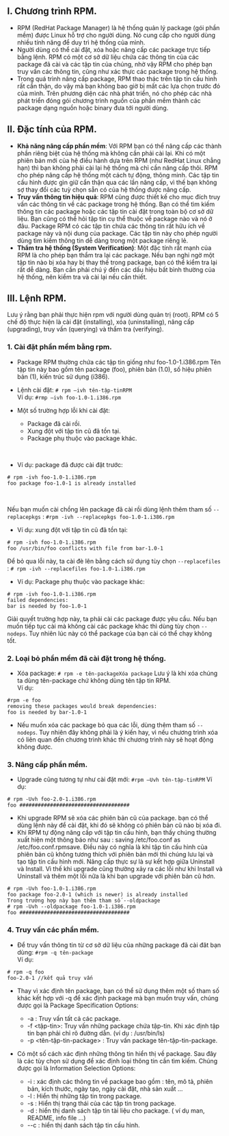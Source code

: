 ## I. Chương trình RPM.
- RPM (RedHat Package Manager) là hệ thống quản lý package (gói phần mềm) được Linux hỗ trợ cho người dùng. Nó cung cấp cho người dùng nhiều tính năng để duy trì hệ thống của mình.
- Người dùng có thể cài đặt, xóa hoặc nâng cấp các package trực tiếp bằng lệnh. RPM có một cơ sở dữ liệu chứa các thông tin của các package đã cài và các tập tin của chúng, nhờ vậy RPM cho phép bạn truy vấn các thông tin, cũng như xác thực các package trong hệ thống.
- Trong quá trình nâng cấp package, RPM thao thác trên tập tin cấu hình rất cẩn thận, do vậy mà bạn không bao giờ bị mất các lựa chọn trước đó của mình. Trên phương diện các nhà phát triển, nó cho phép các nhà phát triển đóng gói chương trình nguồn của phần mềm thành các package
dạng nguồn hoặc binary đưa tới người dùng.

## II. Đặc tính của RPM.
- **Khả năng nâng cấp phần mềm**: Với RPM bạn có thể nâng cấp các thành phần riêng biệt của hệ thống mà không cần phải cài lại. Khi có một phiên bản mới của hệ điều hành dựa trên
RPM (như RedHat Linux chẳng hạn) thì bạn không phải cài lại hệ thống mà chỉ cần nâng cấp
thôi. RPM cho phép nâng cấp hệ thống một cách tự động, thông minh. Các tập tin cấu hình
được gìn giữ cẩn thận qua các lần nâng cấp, vì thế bạn không sợ thay đổi các tuỳ chọn sẵn
có của hệ thống được nâng cấp.
- **Truy vấn thông tin hiệu quả**: RPM cũng được thiết kế cho mục đích truy vấn các thông tin
về các package trong hệ thống. Bạn có thể tìm kiếm thông tin các package hoặc các tập tin
cài đặt trong toàn bộ cơ sở dữ liệu. Bạn cũng có thể hỏi tập tin cụ thể thuộc về package nào
và nó ở đâu. Package RPM có các tập tin chứa các thông tin rất hữu ích về package này và
nội dung của package. Các tập tin này cho phép người dùng tìm kiếm thông tin dễ dàng
trong một package riêng lẻ.
- **Thẩm tra hệ thống (System Verification)**: Một đặc tính rất mạnh của RPM là cho phép bạn
thẩm tra lại các package. Nếu bạn nghi ngờ một tập tin nào bị xóa hay bị thay thế trong
package, bạn có thể kiểm tra lại rất dễ dàng. Bạn cần phải chú ý đến các dấu hiệu bất bình
thường của hệ thống, nên kiểm tra và cài lại nếu cần thiết.


## III. Lệnh RPM.
Lưu ý rằng bạn phải thực hiện rpm với người dùng quản trị (root). RPM có 5 chế độ thực hiện là
cài đặt (installing), xóa (uninstalling), nâng cấp (upgrading), truy vấn (querying) và thẩm tra
(verifying).

### 1. Cài đặt phần mềm bằng rpm.
- Package RPM thường chứa các tập tin giống như foo-1.0-1.i386.rpm Tên tập tin này bao gồm tên
package (foo), phiên bản (1.0), số hiệu phiên bản (1), kiến trúc sử dụng (i386).

- Lệnh cài đặt: ```# rpm –ivh tên-tập-tinRPM```   <br/>
  Ví dụ: ```#rmp –ivh foo-1.0-1.i386.rpm```
  
- Một số trường hợp lỗi khi cài đặt:
  + Package đã cài rồi.
  + Xung đột với tập tin cũ đã tồn tại.
  + Package phụ thuộc vào package khác.
<br/>

- Ví dụ: package đã được cài đặt trước:
```
# rpm -ivh foo-1.0-1.i386.rpm
foo package foo-1.0-1 is already installed
```
<br/>

Nếu bạn muốn cài chồng lên package đã cài rồi dùng lệnh thêm tham số ```--replacepkgs``` : ```#rpm -ivh --replacepkgs foo-1.0-1.i386.rpm```

- Ví dụ: xung đột với tập tin cũ đã tồn tại:
```
# rpm -ivh foo-1.0-1.i386.rpm
foo /usr/bin/foo conflicts with file from bar-1.0-1
```
Để bỏ qua lỗi này, ta cài đè lên bằng cách sử dụng tùy chọn ```--replacefiles``` : ```# rpm -ivh --replacefiles foo-1.0-1.i386.rpm```

- Ví dụ: Package phụ thuộc vào package khác:
```
# rpm -ivh foo-1.0-1.i386.rpm
failed dependencies:
bar is needed by foo-1.0-1
```
Giải quyết trường hợp này, ta phải cài các package được yêu cầu. Nếu bạn muốn tiếp tục cài
mà không cài các package khác thì dùng tùy chọn ```--nodeps```. Tuy nhiên lúc này có thể package
của bạn cài có thể chạy không tốt.

### 2. Loại bỏ phần mềm đã cài đặt trong hệ thống.
- Xóa package: ```# rpm -e tên-packageXóa package```
Lưu ý là khi xóa chúng ta dùng tên-package chứ không dùng tên tập tin RPM. <br/>
Ví dụ:
```
#rpm -e foo
removing these packages would break dependencies:
foo is needed by bar-1.0-1
```
- Nếu muốn xóa các package bỏ qua các lỗi, dùng thêm tham số ```--nodeps```. Tuy nhiên đây
không phải là ý kiến hay, vì nếu chương trình xóa có liên quan đến chương trình khác thì
chương trình này sẽ hoạt động không được.

### 3. Nâng cấp phần mềm.
- Upgrade cũng tương tự như cài đặt mới: ```#rpm –Uvh tên-tập-tinRPM```
Ví dụ:
```
# rpm -Uvh foo-2.0-1.i386.rpm
foo ####################################
```
- Khi upgrade RPM sẽ xóa các phiên bản cũ của package. bạn có thể dùng lệnh này để cài đặt, khi
đó sẽ không có phiên bản cũ nào bị xóa đi.
- Khi RPM tự động nâng cấp với tập tin cấu hình, bạn thấy chúng thường xuất hiện một thông báo
như sau : saving /etc/foo.conf as /etc/foo.conf.rpmsave. Điều này có nghĩa là khi tập tin cấu hình
của phiên bản cũ không tương thích với phiên bản mới thì chúng lưu lại và tạo tập tin cấu hình
mới. Nâng cấp thực sự là sự kết hợp giữa Uninstall và Install. Vì thế khi upgrade cũng thường
xảy ra các lỗi như khi Install và Uninstall và thêm một lỗi nữa là khi bạn upgrade với phiên bản cũ
hơn.
```
# rpm -Uvh foo-1.0-1.i386.rpm
foo package foo-2.0-1 (which is newer) is already installed
Trong trường hợp này bạn thêm tham số --oldpackage
# rpm -Uvh --oldpackage foo-1.0-1.i386.rpm
foo ####################################
```

### 4. Truy vấn các phần mềm.
- Để truy vấn thông tin từ cơ sở dữ liệu của những package đã cài đăt bạn dùng: ```#rpm -q tên-package```    <br/>
Ví dụ:
```
# rpm -q foo
foo-2.0-1 //kết quả truy vấn
```

- Thay vì xác định tên package, bạn có thể sử dụng thêm một số tham số khác kết hợp với -q để
xác định package mà bạn muốn truy vấn, chúng được gọi là Package Specification Options:
  + -a : Truy vấn tất cả các package.
  + -f <tập-tin>: Truy vấn những package chứa tập-tin. Khi xác định tập tin bạn phải chỉ rõ
đường dẫn. (ví dụ : /usr/bin/ls)
  + -p <tên-tập-tin-package> : Truy vấn package tên-tập-tin-package.

- Có một số cách xác định những thông tin hiển thị về package. Sau đây là các tùy chọn sử dụng
để xác định loại thông tin cần tìm kiếm. Chúng được gọi là Information Selection Options:
  + -i : xác định các thông tin về package bao gồm : tên, mô tả, phiên bản, kích thước,
ngày tạo, ngày cài đặt, nhà sản xuất ...
  + -l : Hiển thị những tập tin trong package.
  + -s : Hiển thị trạng thái của các tập tin trong package.
  + -d : hiển thị danh sách tập tin tài liệu cho package. ( ví dụ man, README, info file ...)
  + --c : hiển thị danh sách tập tin cấu hình.
